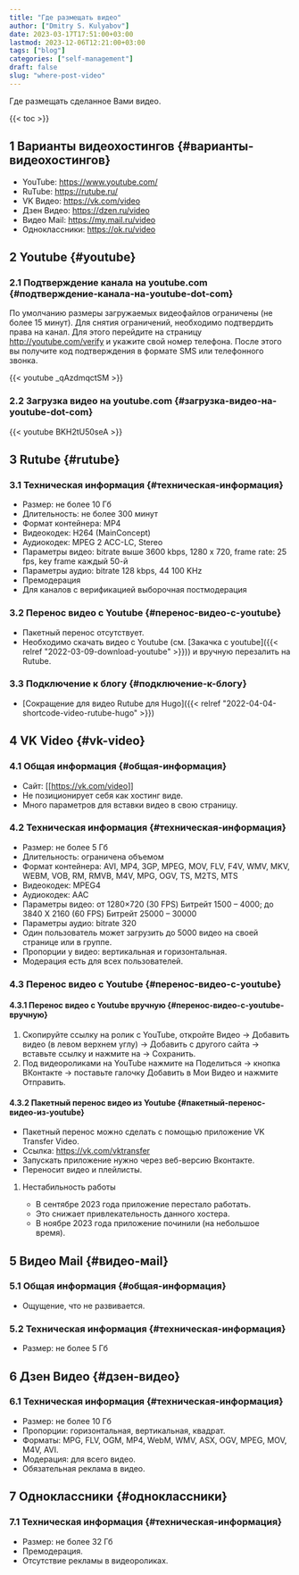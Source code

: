 ```yaml
---
title: "Где размещать видео"
author: ["Dmitry S. Kulyabov"]
date: 2023-03-17T17:51:00+03:00
lastmod: 2023-12-06T12:21:00+03:00
tags: ["blog"]
categories: ["self-management"]
draft: false
slug: "where-post-video"
---
```


Где размещать сделанное Вами видео.

<!--more-->

{{< toc >}}


## <span class="section-num">1</span> Варианты видеохостингов {#варианты-видеохостингов}

-   YouTube: <https://www.youtube.com/>
-   RuTube: <https://rutube.ru/>
-   VK Видео: <https://vk.com/video>
-   Дзен Видео: <https://dzen.ru/video>
-   Видео Мail: <https://my.mail.ru/video>
-   Одноклассники: <https://ok.ru/video>


## <span class="section-num">2</span> Youtube {#youtube}


### <span class="section-num">2.1</span> Подтверждение канала на youtube.com {#подтверждение-канала-на-youtube-dot-com}

По умолчанию размеры загружаемых видеофайлов ограничены (не более 15 минут). Для снятия ограничений, необходимо подтвердить права на канал.
Для этого перейдите на страницу <http://youtube.com/verify> и укажите свой номер телефона. После этого вы получите код подтверждения в формате SMS или телефонного звонка.

{{< youtube _qAzdmqctSM >}}


### <span class="section-num">2.2</span> Загрузка видео на youtube.com {#загрузка-видео-на-youtube-dot-com}

{{< youtube BKH2tU50seA >}}


## <span class="section-num">3</span> Rutube {#rutube}


### <span class="section-num">3.1</span> Техническая информация {#техническая-информация}

-   Размер: не более 10 Гб
-   Длительность: не более 300 минут
-   Формат контейнера: MP4
-   Видеокодек: H264 (MainConcept)
-   Аудиокодек: MPEG 2 ACC-LC, Stereo
-   Параметры видео: bitrate выше 3600 kbps, 1280 x 720, frame rate: 25 fps, key frame каждый 50-й
-   Параметры аудио: bitrate 128 kbps, 44 100 KHz
-   Премодерация
-   Для каналов с верификацией выборочная постмодерация


### <span class="section-num">3.2</span> Перенос видео с Youtube {#перенос-видео-с-youtube}

-   Пакетный перенос отсутствует.
-   Необходимо скачать видео с Youtube (см. [Закачка с youtube]({{< relref "2022-03-09-download-youtube" >}})) и вручную перезалить на Rutube.


### <span class="section-num">3.3</span> Подключение к блогу {#подключение-к-блогу}

-   [Сокращение для видео Rutube для Hugo]({{< relref "2022-04-04-shortcode-video-rutube-hugo" >}})


## <span class="section-num">4</span> VK Video {#vk-video}


### <span class="section-num">4.1</span> Общая информация {#общая-информация}

-   Сайт: [[<https://vk.com/video>]]
-   Не позиционирует себя как хостинг виде.
-   Много параметров для вставки видео в свою страницу.


### <span class="section-num">4.2</span> Техническая информация {#техническая-информация}

-   Размер: не более 5 Гб
-   Длительность: ограничена объемом
-   Формат контейнера: AVI, MP4, 3GP, MPEG, MOV, FLV, F4V, WMV, MKV, WEBM, VOB, RM, RMVB, M4V, MPG, OGV, TS, M2TS, MTS
-   Видеокодек: MPEG4
-   Аудиокодек: AAC
-   Параметры видео: от 1280×720 (30 FPS) Битрейт 1500 – 4000; до 3840 Х 2160 (60 FPS) Битрейт 25000 – 30000
-   Параметры аудио: bitrate 320
-   Один пользователь может загрузить до 5000 видео на своей странице или в группе.
-   Пропорции у видео: вертикальная и горизонтальная.
-   Модерация есть для всех пользователей.


### <span class="section-num">4.3</span> Перенос видео с Youtube {#перенос-видео-с-youtube}


#### <span class="section-num">4.3.1</span> Перенос видео с Youtube вручную {#перенос-видео-с-youtube-вручную}

1.  Скопируйте ссылку на ролик с YouTube, откройте Видео → Добавить видео (в левом верхнем углу) → Добавить с другого сайта → вставьте ссылку и нажмите на → Сохранить.
2.  Под видеороликами на YouTube нажмите на Поделиться → кнопка ВКонтакте → поставьте галочку Добавить в Мои Видео и нажмите Отправить.


#### <span class="section-num">4.3.2</span> Пакетный перенос видео из Youtube {#пакетный-перенос-видео-из-youtube}

-   Пакетный перенос можно сделать с помощью приложение VK Transfer Video.
-   Ссылка: <https://vk.com/vktransfer>
-   Запускать приложение нужно через веб-версию Вконтакте.
-   Переносит видео и плейлисты.

<!--list-separator-->

1.  Нестабильность работы

    -   В сентябре 2023 года приложение перестало работать.
    -   Это снижает привлекательность данного хостера.
    -   В ноябре 2023 года приложение починили (на небольшое время).


## <span class="section-num">5</span> Видео Мail {#видео-мail}


### <span class="section-num">5.1</span> Общая информация {#общая-информация}

-   Ощущение, что не развивается.


### <span class="section-num">5.2</span> Техническая информация {#техническая-информация}

-   Размер: не более 5 Гб


## <span class="section-num">6</span> Дзен Видео {#дзен-видео}


### <span class="section-num">6.1</span> Техническая информация {#техническая-информация}

-   Размер: не более 10 Гб
-   Пропорции: горизонтальная, вертикальная, квадрат.
-   Форматы: MPG, FLV, OGM, MP4, WebM, WMV, ASX, OGV, MPEG, MOV, M4V, AVI.
-   Модерация: для всего видео.
-   Обязательная реклама в видео.


## <span class="section-num">7</span> Одноклассники {#одноклассники}


### <span class="section-num">7.1</span> Техническая информация {#техническая-информация}

-   Размер: не более 32 Гб
-   Премодерация.
-   Отсутствие рекламы в видеороликах.
